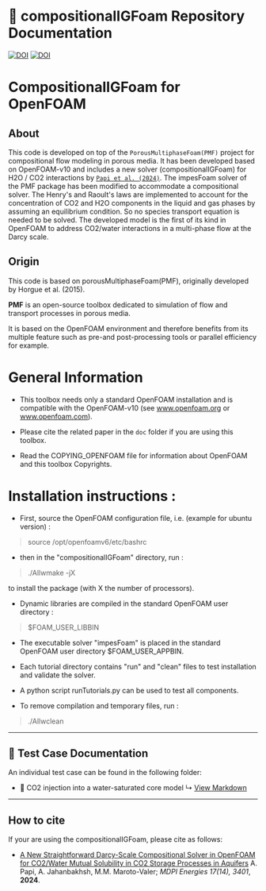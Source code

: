 
# 📌 compositionalIGFoam Repository Documentation

[![DOI](https://img.shields.io/badge/DOI-10.3390/en17143401-blue)](https://www.mdpi.com/1996-1073/17/14/3401)
[![DOI](https://img.shields.io/badge/DOI-10.3390/en17143401-blue)](https://events.interpore.org/event/46/contributions/7161)

# CompositionalIGFoam for OpenFOAM
About
-----

This code is developed on top of the `PorousMultiphaseFoam(PMF)` project for compositional flow modeling in porous media. It has been developed based on OpenFOAM-v10 and includes a new solver (compositionalIGFoam) for H2O / CO2 interactions by [`Papi et al. (2024)`](https://www.mdpi.com/1996-1073/17/14/3401). The impesFoam solver of the PMF package has been modified to accommodate a compositional solver. The Henry's and Raoult's laws are implemented to account for the concentration of CO2 and H2O components in the liquid and gas phases by assuming an equilibrium condition. So no species transport equation is needed to be solved.
The developed model is the first of its kind in OpenFOAM to address CO2/water interactions in a multi-phase flow at the Darcy scale.


## Origin

This code is based on porousMultiphaseFoam(PMF), originally developed by Horgue et al. (2015).

**PMF** is an open-source toolbox dedicated to simulation of flow and transport processes in porous media.

It is based on the OpenFOAM environment and therefore benefits from its multiple feature such as pre-and post-processing tools or parallel efficiency for example.


# General Information

- This toolbox needs only a standard OpenFOAM installation and is compatible with the OpenFOAM-v10
  (see www.openfoam.org or www.openfoam.com).

- Please cite the related paper in the `doc` folder if you are using this
  toolbox.

- Read the COPYING_OPENFOAM file for information about OpenFOAM and this
  toolbox Copyrights.

# Installation instructions :


- First, source the OpenFOAM configuration file, i.e. (example for ubuntu
  version) :

> source /opt/openfoamv6/etc/bashrc

- then in the "compositionalIGFoam" directory, run :

> ./Allwmake -jX

  to install the package (with X the number of processors).

- Dynamic libraries are compiled in the standard OpenFOAM user directory :

> $FOAM_USER_LIBBIN

- The executable solver "impesFoam" is placed in the standard OpenFOAM user
  directory $FOAM_USER_APPBIN.

- Each tutorial directory contains "run" and "clean" files to test installation
  and validate the solver.

- A python script runTutorials.py can be used to test all components.

- To remove compilation and temporary files, run :

> ./Allwclean


---


## 🧪 Test Case Documentation

An individual test case can be found in the following folder:

- 📄 CO2 injection into a water-saturated core model
  ↳ [View Markdown](tutorials/compositionalIGFoam-tutorials/coreInjection/co2InjectionCore)

---

How to cite
---------------

If your are using the compositionalIGFoam, please cite as follows:

- [A New Straightforward Darcy-Scale Compositional Solver in OpenFOAM for CO2/Water Mutual Solubility in CO2 Storage Processes in Aquifers](https://www.mdpi.com/1996-1073/17/14/3401)
  A. Papi, A. Jahanbakhsh, M.M. Maroto-Valer;
  *MDPI Energies  17(14), 3401*, **2024**.
